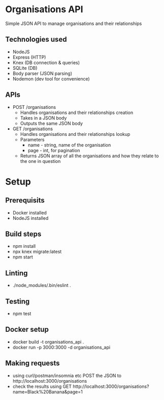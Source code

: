 # Organisations API

Simple JSON API to manage organisations and their relationships

## Technologies used

* NodeJS
* Express (HTTP)
* Knex (DB connection & queries)
* SQLite (DB)
* Body parser (JSON parsing)
* Nodemon (dev tool for convenience)

## APIs

* POST /organisations
  * Handles organisations and their relationships creation
  * Takes in a JSON body
  * Outputs the same JSON body
* GET /organisations
  * Handles organisations and their relationships lookup
  * Parameters
    * name - string, name of the organisation
    * page - int, for pagination
  * Returns JSON array of all the organisations and how they relate to the one in question

# Setup

## Prerequisits

* Docker installed
* NodeJS installed

## Build steps

* npm install
* npx knex migrate:latest
* npm start

## Linting

* ./node_modules/.bin/eslint .

## Testing

* npm test

## Docker setup

* docker build -t organisations_api .
* docker run -p 3000:3000 -d organisations_api

## Making requests

* using curl/postman/insomnia etc POST the JSON to http://localhost:3000/organisations
* check the results using GET http://localhost:3000/organisations?name=Black%20Banana&page=1
